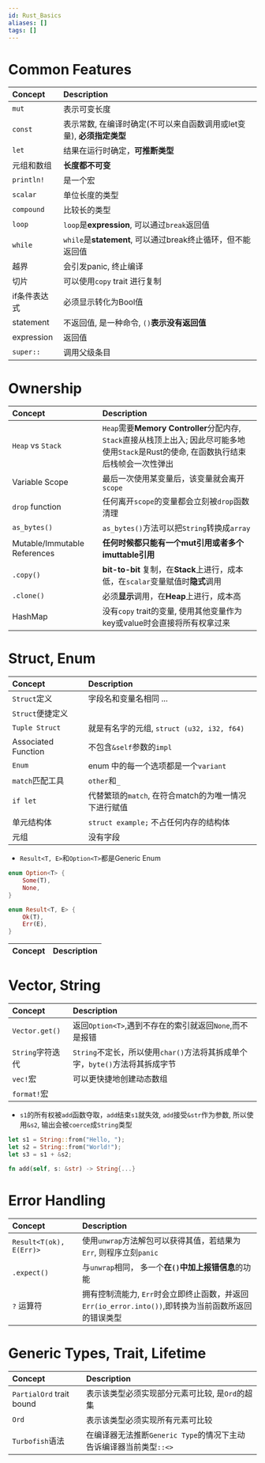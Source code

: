 ```yaml
---
id: Rust_Basics
aliases: []
tags: []
---
```


# Common Features

| Concept       | Description                                                                 |
| :------------ | :-------------------------------------------------------------------------- |
| `mut`         | 表示可变长度                                                              |
| `const`       | 表示常数, 在编译时确定(不可以来自函数调用或let变量), **必须指定类型**                                                            |
| `let`         | 结果在运行时确定，**可推断类型** |
| 元组和数组    | **长度都不可变**                                                            |
| `println!`    | 是一个宏                                                                    |
| `scalar`      | 单位长度的类型                                                              |
| `compound`    | 比较长的类型                                                                |
|`loop`|`loop`是**expression**, 可以通过`break`返回值|
|`while`|`while`是**statement**, 可以通过break终止循环，但不能返回值|
|越界|会引发panic, 终止编译|
|切片|可以使用`copy` trait 进行复制|
|if条件表达式|必须显示转化为Bool值|
|statement|不返回值, 是一种命令, `()`**表示没有返回值**|
|expression|返回值|
| `super::` |调用父级条目|

# Ownership

| Concept           | Description                                                                                             |
| :---------------- | :------------------------------------------------------------------------------------------------------ |
| `Heap` vs `Stack` | `Heap`需要**Memory Controller**分配内存, `Stack`直接从栈顶上出入; 因此尽可能多地使用`Stack`是Rust的使命, 在函数执行结束后栈帧会一次性弹出 |
| Variable Scope    | 最后一次使用某变量后，该变量就会离开`scope`                                                              |
| `drop` function   | 任何离开`scope`的变量都会立刻被`drop`函数清理                                                           |
| `as_bytes()`      | `as_bytes()`方法可以把`String`转换成`array`                                                             |
| Mutable/Immutable References | **任何时候都只能有一个mut引用或者多个imuttable引用**                                                  |
|`.copy()`|**bit-to-bit** 复制，在**Stack**上进行，成本低，在`scalar`变量赋值时**隐式**调用|
|`.clone()`|必须**显示**调用，在**Heap**上进行，成本高|
|HashMap|没有`copy` trait的变量, 使用其他变量作为key或value时会直接将所有权拿过来|

# Struct, Enum

| Concept  | Description                                |
| :------- | :----------------------------------------- |
| `Struct`定义 | 字段名和变量名相同 ...|
| `Struct`便捷定义||
|`Tuple Struct`|就是有名字的元组, `struct (u32, i32, f64)`|
|Associated Function|不包含`&self`参数的`impl`|
| `Enum` | enum 中的每一个选项都是一个`variant`|
|`match`匹配工具|`other`和`_`|
|`if let`|代替繁琐的`match`, 在符合match的为唯一情况下进行赋值|
|单元结构体| `struct example;` 不占任何内存的结构体|
|元组|没有字段|

- `Result<T, E>`和`Option<T>`都是Generic Enum

```rs
enum Option<T> {
    Some(T),
    None,
}

enum Result<T, E> {
    Ok(T),
    Err(E),
}
```


| Concept  | Description                                |
| :------- | :----------------------------------------- |

# Vector, String

| Concept          | Description                                                                 |
| :--------------- | :-------------------------------------------------------------------------- |
| `Vector.get()`   | 返回`Option<T>`,遇到不存在的索引就返回`None`,而不是报错                     |
| `String`字符迭代 | `String`不定长，所以使用`char()`方法将其拆成单个字，`byte()`方法将其拆成字节 |
| `vec!`宏         | 可以更快捷地创建动态数组                                                    |
|`format!`宏||

- `s1`的所有权被`add`函数夺取，`add`结束`s1`就失效,  `add`接受`&str`作为参数, 所以使用`&s2`, 输出会被`coerce`成`String`类型

```rs
let s1 = String::from("Hello, ");
let s2 = String::from("World!");
let s3 = s1 + &s2;

fn add(self, s: &str) -> String{...}
```

# Error Handling

| Concept          | Description                                                                 |
| :--------------- | :-------------------------------------------------------------------------- |
|`Result<T(ok), E(Err)>`| 使用`unwrap`方法解包可以获得其值，若结果为`Err`, 则程序立刻`panic`|
|`.expect()`|与`unwrap`相同， 多一个**在`()`中加上报错信息**的功能|
|`?` 运算符|拥有控制流能力, `Err`时会立即终止函数，并返回`Err(io_error.into())`,即转换为当前函数所返回的错误类型|

# Generic Types, Trait, Lifetime

| Concept          | Description                                                                 |
| :--------------- | :-------------------------------------------------------------------------- |
|`PartialOrd` trait bound|表示该类型必须实现部分元素可比较, 是`Ord`的超集|
|`Ord`|表示该类型必须实现所有元素可比较|
|`Turbofish`语法|在编译器无法推断`Generic Type`的情况下主动告诉编译器当前类型`::<>`|
